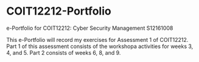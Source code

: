 # COIT12212-Portfolio
e-Portfolio for COIT12212: Cyber Security Management S12161008

This e-Portfolio will record my exercises for Assessment 1 of COIT12212.
Part 1 of this assessment consists of the workshopa activities for weeks 3, 4, and 5. Part 2 consists of weeks 6, 8, and 9.
